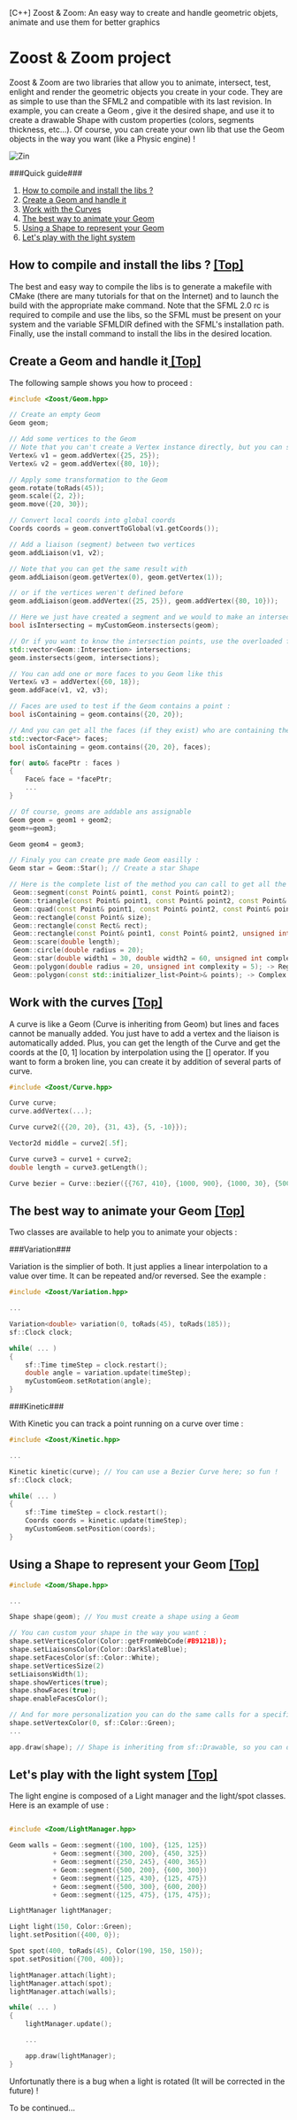 [C++] Zoost & Zoom: An easy way to create and handle geometric objets, animate and use them for better graphics 


# Zoost & Zoom project

Zoost & Zoom are two libraries that allow you to animate, intersect, test, enlight and render the geometric objects you create in your code. They are as simple to use than the SFML2 and compatible with its last revision.
In example, you can create a Geom , give it the desired shape, and use it to create a drawable Shape with custom properties (colors, segments thickness, etc...).
Of course, you can create your own lib that use the Geom objects in the way you want (like a Physic engine) !

![Zin](http://uppix.net/1/d/f/de6652b31c9e7133cdd84c8aacd6d.png)

###Quick guide###

1. [How to compile and install the libs ?](#howto)
2. [Create a Geom and handle it](#geom)
3. [Work with the Curves](#curve)
4. [The best way to animate your Geom](#animation)
5. [Using a Shape to represent your Geom](#shape)
6. [Let's play with the light system](#light)


## <a name="howto" />How to compile and install the libs ? [ [Top] ](#top)

The best and easy way to compile the libs is to generate a makefile with CMake (there are many tutorials for that on the Internet) and to launch the build with the appropriate make command. Note that the SFML 2.0 rc is required to compile and use the libs, so the SFML must be present on your system and the variable SFMLDIR defined with the SFML's installation path.
Finally, use the install command to install the libs in the desired location.

## <a name="geom" />Create a Geom and handle it[ [Top] ](#top)

The following sample shows you how to proceed :

```cpp
#include <Zoost/Geom.hpp>

// Create an empty Geom
Geom geom; 

// Add some vertices to the Geom
// Note that you can't create a Vertex instance directly, but you can store its reference (returned by the addVertex method) for a later use
Vertex& v1 = geom.addVertex({25, 25});
Vertex& v2 = geom.addVertex({80, 10});

// Apply some transformation to the Geom
geom.rotate(toRads(45));
geom.scale({2, 2});
geom.move({20, 30});

// Convert local coords into global coords
Coords coords = geom.convertToGlobal(v1.getCoords());

// Add a liaison (segment) between two vertices
geom.addLiaison(v1, v2);

// Note that you can get the same result with
geom.addLiaison(geom.getVertex(0), geom.getVertex(1));

// or if the vertices weren't defined before
geom.addLiaison(geom.addVertex({25, 25}), geom.addVertex({80, 10}));

// Here we just have created a segment and we would to make an intersection test with another geom. Just do like that
bool isIntersecting = myCustomGeom.instersects(geom);

// Or if you want to know the intersection points, use the overloaded function :
std::vector<Geom::Intersection> intersections;
geom.instersects(geom, intersections);

// You can add one or more faces to you Geom like this
Vertex& v3 = addVertex({60, 18});
geom.addFace(v1, v2, v3);

// Faces are used to test if the Geom contains a point :
bool isContaining = geom.contains({20, 20});

// And you can get all the faces (if they exist) who are containing the point like that :
std::vector<Face*> faces;
bool isContaining = geom.contains({20, 20}, faces);

for( auto& facePtr : faces )
{
    Face& face = *facePtr;
    ...
}

// Of course, geoms are addable ans assignable
Geom geom = geom1 + geom2;
geom+=geom3;

Geom geom4 = geom3;

// Finaly you can create pre made Geom easilly :
Geom star = Geom::Star(); // Create a star Shape

// Here is the complete list of the method you can call to get all the pre made Geom :
 Geom::segment(const Point& point1, const Point& point2);
 Geom::triangle(const Point& point1, const Point& point2, const Point& point3);
 Geom::quad(const Point& point1, const Point& point2, const Point& point3, const Point& point4);
 Geom::rectangle(const Point& size);
 Geom::rectangle(const Rect& rect);
 Geom::rectangle(const Point& point1, const Point& point2, unsigned int width);
 Geom::scare(double length);
 Geom::circle(double radius = 20);
 Geom::star(double width1 = 30, double width2 = 60, unsigned int complexity = 5);
 Geom::polygon(double radius = 20, unsigned int complexity = 5); -> Regular polygon
 Geom::polygon(const std::initializer_list<Point>& points); -> Complex polygon (convex & concav)

```

## <a name="curve" />Work with the curves [ [Top] ](#top)

A curve is like a Geom (Curve is inheriting from Geom) but lines and faces cannot be manually added.
You just have to add a vertex and the liaison is automatically added. Plus, you can get the length of the Curve and get the coords at the [0, 1] location by interpolation using the [] operator. If you want to form a broken line, you can create it by addition of several parts of curve.

```cpp
#include <Zoost/Curve.hpp>

Curve curve;
curve.addVertex(...);

Curve curve2({{20, 20}, {31, 43}, {5, -10}});

Vector2d middle = curve2[.5f];

Curve curve3 = curve1 + curve2;
double length = curve3.getLength();

Curve bezier = Curve::bezier({{767, 410}, {1000, 900}, {1000, 30}, {500, 30}, {1, 30}, {50, 560}, {169, 410}}); // This coords are the control points of the Bezier curve

```

## <a name="animation" />The best way to animate your Geom [ [Top] ](#top)

Two classes are available to help you to animate your objects :

###Variation###

Variation is the simplier of both. It just applies a linear interpolation to a value over time. It can be repeated and/or reversed.
See the example :

```cpp
#include <Zoost/Variation.hpp>

...

Variation<double> variation(0, toRads(45), toRads(185));
sf::Clock clock;

while( ... )
{
    sf::Time timeStep = clock.restart();
    double angle = variation.update(timeStep);
    myCustomGeom.setRotation(angle);
}

```

###Kinetic###

With Kinetic you can track a point running on a curve over time :

```cpp
#include <Zoost/Kinetic.hpp>

...

Kinetic kinetic(curve); // You can use a Bezier Curve here; so fun !
sf::Clock clock;

while( ... )
{
    sf::Time timeStep = clock.restart();
    Coords coords = kinetic.update(timeStep);
    myCustomGeom.setPosition(coords);
}

```

## <a name="shape" />Using a Shape to represent your Geom [ [Top] ](#top)

```cpp
#include <Zoom/Shape.hpp>

...

Shape shape(geom); // You must create a shape using a Geom

// You can custom your shape in the way you want :
shape.setVerticesColor(Color::getFromWebCode(#B9121B));
shape.setLiaisonsColor(Color::DarkSlateBlue);
shape.setFacesColor(sf::Color::White);
shape.setVerticesSize(2)
setLiaisonsWidth(1);
shape.showVertices(true);
shape.showFaces(true);
shape.enableFacesColor();

// And for more personalization you can do the same calls for a specific item (Vertex/Liaison/Face) :
shape.setVertexColor(0, sf::Color::Green);
...

app.draw(shape); // Shape is inheriting from sf::Drawable, so you can draw it directly in a sf::RenderTarget

```

## <a name="light" />Let's play with the light system [ [Top] ](#top)

The light engine is composed of a Light manager and the light/spot classes.
Here is an example of use :

```cpp

#include <Zoom/LightManager.hpp>

Geom walls = Geom::segment({100, 100}, {125, 125})
           + Geom::segment({300, 200}, {450, 325})
           + Geom::segment({250, 245}, {400, 365})
           + Geom::segment({500, 200}, {600, 300})
           + Geom::segment({125, 430}, {125, 475})
           + Geom::segment({500, 300}, {600, 200})
           + Geom::segment({125, 475}, {175, 475});

LightManager lightManager;

Light light(150, Color::Green);
light.setPosition({400, 0});

Spot spot(400, toRads(45), Color(190, 150, 150));
spot.setPosition({700, 400});

lightManager.attach(light);
lightManager.attach(spot);
lightManager.attach(walls);

while( ... )
{
    lightManager.update();

    ...

    app.draw(lightManager);
}

```

Unfortunatly there is a bug when a light is rotated (It will be corrected in the future) !

To be continued...